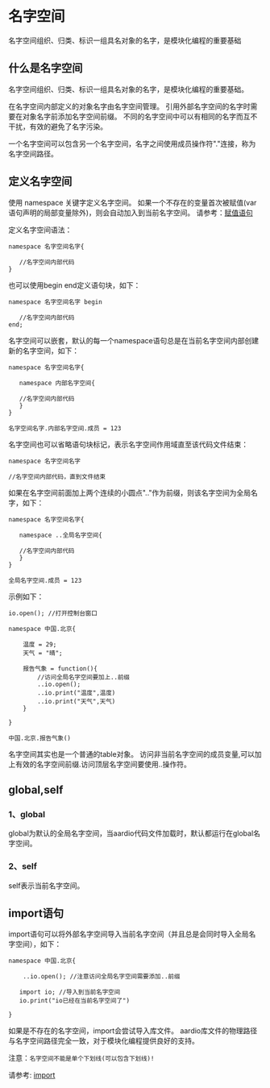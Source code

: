# 名字空间

 名字空间组织、归类、标识一组具名对象的名字，是模块化编程的重要基础

## 什么是名字空间

名字空间组织、归类、标识一组具名对象的名字，是模块化编程的重要基础。

在名字空间内部定义的对象名字由名字空间管理。
引用外部名字空间的名字时需要在对象名字前添加名字空间前缀。
不同的名字空间中可以有相同的名字而互不干扰，有效的避免了名字污染。

一个名字空间可以包含另一个名字空间，名字之间使用成员操作符"."连接，称为名字空间路径。



## 定义名字空间

使用 namespace 关键字定义名字空间。
如果一个不存在的变量首次被赋值(var语句声明的局部变量除外)，则会自动加入到当前名字空间。
请参考：[赋值语句](the%20language/statements/assignment)

定义名字空间语法：

``` aau
namespace 名字空间名字{

   //名字空间内部代码
}
```

也可以使用begin end定义语句块，如下：

``` aau
namespace 名字空间名字 begin

   //名字空间内部代码
end;
```

名字空间可以嵌套，默认的每一个namespace语句总是在当前名字空间内部创建新的名字空间，如下：

``` aau
namespace 名字空间名字{

   namespace 内部名字空间{

   //名字空间内部代码
   }
}

名字空间名字.内部名字空间.成员 = 123
```

名字空间也可以省略语句块标记，表示名字空间作用域直至该代码文件结束：

``` aau
namespace 名字空间名字

//名字空间内部代码，直到文件结束
```

如果在名字空间前面加上两个连续的小圆点".."作为前缀，则该名字空间为全局名字，如下：

``` aau
namespace 名字空间名字{

   namespace ..全局名字空间{

   //名字空间内部代码
   }
}

全局名字空间.成员 = 123
```

示例如下：

``` aau
io.open(); //打开控制台窗口

namespace 中国.北京{

	温度 = 29;
	天气 = "晴";

	报告气象 = function(){
		//访问全局名字空间要加上..前缀
		..io.open();
		..io.print("温度",温度)
		..io.print("天气",天气)
	}

}

中国.北京.报告气象()
```

名字空间其实也是一个普通的table对象。
访问非当前名字空间的成员变量,可以加上有效的名字空间前缀.访问顶层名字空间要使用..操作符。

## global,self

### 1、global

global为默认的全局名字空间，当aardio代码文件加载时，默认都运行在global名字空间。


### 2、self

self表示当前名字空间。

## import语句

import语句可以将外部名字空间导入当前名字空间（并且总是会同时导入全局名字空间），如下：

``` aau
namespace 中国.北京{

	..io.open(); //注意访问全局名字空间需要添加..前缀

   import io; //导入到当前名字空间
   io.print("io已经在当前名字空间了")

}
```

如果是不存在的名字空间，import会尝试导入库文件。
aardio库文件的物理路径与名字空间路径完全一致，对于模块化编程提供良好的支持。

注意：`名字空间不能是单个下划线(可以包含下划线)!`

请参考: [import](libraries/import)
